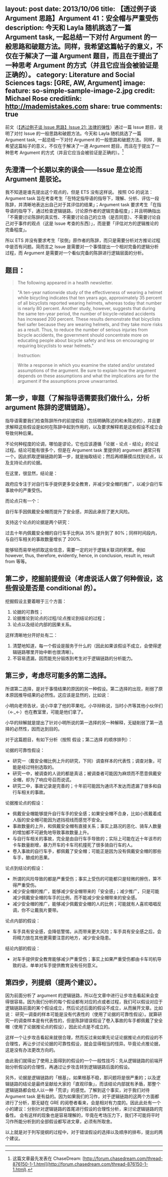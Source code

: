layout: post
date: 2013/10/06
title: 【透过例子谈 Argument 思路】Argument 41：安全帽与严重受伤
description: 今天和 Layla 随机挑选了一篇 Argument task, 一起总结一下对付 Argument 的一般思路和破题方法。同样，我希望这篇帖子的意义，不仅在于解决了一道 Argument 题目，而且在于提出了一种思考 Argument 的方式（并且它应当会被验证是正确的）。
category: Literature and Social Sciences
tags: [GRE, AW, Argument]
image:
  feature: so-simple-sample-image-2.jpg
  credit: Michael Rose
  creditlink: http://mademistakes.com
share: true
comments: true
---
前文（[【透过例子谈 Issue 思路】Issue 21: 法律的弹性]({{site.url}}/GRE-Issue)）通过一篇 Issue 题目，说明了对付 Issue 的一般思路和破题方法。今天和 Layla 随机挑选了一篇 Argument task, 一起总结一下对付 Argument 的一般思路和破题方法。同样，我希望这篇帖子的意义，不仅在于解决了一道 Argument 题目，而且在于提出了一种思考 Argument 的方式（并且它应当会被验证是正确的）。[^1]

<!--more-->

## 先澄清一个长期以来的误会——Issue 是立论而 Argument 是驳论。

我不知道是谁先提出这个观点的，但是 ETS 没有这样说。
按照 OG 的说法：Argument task 旨在考查考生「在特定指导语的指导下，理解、分析、评估一段陈辞，并清晰地表达出自己对于其评估的结果」；Argument task 要求考生「在指导语的指导下，通过检查逻辑链路，讨论原作者的逻辑完备程度」；并且明确指出「不需要讨论陈辞的真实性、不需要讨论自己的立场（是否同意）、不需要讨论自己对于事件的观点（这是 Issue 考查的东西）」，而是要「评估对方的逻辑推论的完备程度」。

所以 ETS 并没有要求考生「驳倒」原作者的陈辞，而只是需要分析对方推论过程中是否有问题。简而言之 Issue 是需要对一个事情提出一个相对完备的逻辑分析过程，而 Argument 是需要对一个看似完备的陈辞进行逻辑层面的分析。

## 题目：
> The following appeared in a health newsletter.

>"A ten-year nationwide study of the effectiveness of wearing a helmet while bicycling indicates that ten years ago, approximately 35 percent of all bicyclists reported wearing helmets, whereas today that number is nearly 80 percent. Another study, however, suggests that during the same ten-year period, the number of bicycle-related accidents has increased 200 percent. These results demonstrate that bicyclists feel safer because they are wearing helmets, and they take more risks as a result. Thus, to reduce the number of serious injuries from bicycle accidents, the government should concentrate more on educating people about bicycle safety and less on encouraging or requiring bicyclists to wear helmets."

>Instruction:

>Write a response in which you examine the stated and/or unstated assumptions of the argument. Be sure to explain how the argument depends on these assumptions and what the implications are for the argument if the assumptions prove unwarranted.

## 第一步，审题（了解指导语需要我们做什么，分析 argument 陈辞的逻辑链路）。

指导语需要我们检查陈辞所作的前提假设（包括明确陈述的和未陈述的），并且要求解释这些假设是如何在陈辞中起到作用的，以及要求解释若是这些假设不成立会导致何种后果。

不论何种程度的论调，哪怕是谬论，它也应该遵循「论据 - 论点 - 结论」的论证过程。结论可能有很多个，但是在 Argument task 里提供的 argument 通常只有一个。因此抓取逻辑链路的第一步，就是抽取结论；然后再顺藤摸瓜找到论点，以及支持论点的论据。

在这里，很显然，结论是：

政府应专注于对自行车手提供更多安全教育，并减少安全帽的推广，以减少自行车事故中的严重受伤。

而论点只有一个：

自行车手因佩戴安全帽而提升了安全感，并因此承担了更大风险。

支持这个论点的论据是两个研究：

过去十年内佩戴安全帽的自行车手比例从 35% 提升到了 80%；同样时间段内，与自行车相关的事故数量增长了 200%.

能够轻而易举地抓取这些信息，需要一定的对于逻辑关联词的积累。例如 however, thus, therefore, evidently, hence, in conclusion, result in, result from 等等。

## 第二步，挖掘前提假设（考虑说话人做了何种假设，这些假设是否是 conditional 的）。

挖掘假设主要着眼于三个方面：

1. 论据的可靠性；
1. 论据推论到论点的过程/论点推论到结论的过程；
1. 论点以及结论内部的因果关系。

这样清晰地分开好处有二：

1. 清楚地知道，每一个假设是服务于什么的（因此如果该假设不成立，会使得逻辑链路哪里开始中断也很清晰）。
1. 不容易遗漏，因而能充分锻炼到考生对于逻辑链路的分析能力。

## 第三步，考虑尽可能多的第二选择。

所谓第二选择，是对于事情结果的原因的另一种假设。第二选择的出现，削弱了原本原因推导结果的必然性。这应该是显然的，比如说：

小明向老师告状，说小华拿了他的苹果吃。小华辩称说，当时小齐等其他小伙伴们（←_←）也在教室里，可能是他们拿了。

小华的辩解就是提出了针对小明所说的第一选择的另一种解释，无疑削弱了第一选择的必然性，因而达到目的。

对于这篇题目，有如下分析（按照 假设；第二选择 的顺序排列）：

论据的可靠性假设：

* 研究一（戴安全帽比例上升的研究，下同）调查样本的代表性；调查对象，可能是经过特别选取的。
* 研究一中，被调查的人说的都是真话；被调查者可能因为麻烦而不愿意佩戴安全帽，却为了响应号召而说谎。
* 研究二中，事故记录是完善的；十年前可能因为通讯不发达而遗漏了很多和自行车相关的事故。

论据推论点的假设：

* 佩戴安全帽能够提升自行车手的安全感；如果安全帽不合身，比如小孩戴着成人版的安全帽可能因为遮挡视线而感觉不安全。
* 事故数量的上升，和佩戴安全帽有直接关系；事实上路况的恶化、骑车人数量的增加都不可避免地导致事故数量上升。
* 与自行车相关的事故，完全是由自行车手导致的；实际上可能在近十年该市的卡车数量剧增，暴力开车的卡车司机撞死了很多骑自行车的人。
* 卷入事故的自行车手，都佩戴了安全帽；可能正是因为没有佩戴安全帽的那些车手，酿成的恶果。

论点到结论的假设：

* 所谓的风险导致的都是严重受伤；事实上受伤的可能都只是轻微的擦伤，算不得严重受伤。
* 减少安全帽的推广，能够减少安全帽带来的「安全感」；减少推广，只是可能减少佩戴安全帽的车手的比例，而不能减少安全帽带来的安全感。
* 减少安全帽的推广，能够减少佩戴安全帽的人的比例；可能就有人喜欢唱唱反调，你不让戴我片要带。

论点内部的假设：

* 车手具有安全感，会降低警惕，从而带来更大风险；车手具有安全感之后，会将精力放在其他更需要注意的地方，减少安全隐患。

结论内部的假设：

* 对车手提供安全教育能够减少严重受伤；事实上如果严重受伤都由卡车司机导致的话，单单对车手提供教育没有任何意义。

## 第四步，列提纲（提两个建议）。

因为前面分析了 argument 的逻辑链路，所以在文章中进行让步攻击看起来会变得很容易。因为我们分析的每个假设都有对应的点或者过程，我们可以假设对应于逻辑链路前面的某个假设成立，然后论述后面的假设不成立，从而展开文章。比如说：
研究一调查的样本可能是没有代表性的（使用了论据的可靠性假设）。就算研究一的调查样本是有代表性的，但是陈辞错误假设了卷入事故的车手都佩戴了安全帽（使用了论据推论点的假设），因此论点是不成立的。

这样一个让步攻击看起来就很合理，然而反过来如果先论证论据推论点的假设的不合理性，再让步讨论论据的可靠性假设，就会显得相当的怪异。毕竟论点推论据，这是没有办法更改方向的。

由此我们就得出了使用上面得到的假设的一个一般性技巧：先从逻辑链路的前端开始分析假设的合理性，再通过让步攻击转到逻辑链路后面的假设。

另外，论据是逻辑链路的「根基」，如果根基不稳，那问题将是很严重的；以及逻辑链路的结论是最终呈献给大家的「直观印象」，而该结论内部就有矛盾，那整个逻辑链路都会给人以一种「荒谬」的感觉。了解到这个事实，对于我们对待 Argument task 是有益的。因为如果我们的习作，对于逻辑链路的这两个方面都进行了分析，那无疑在 GRE 的阅卷者看来，会是相对有力度的。因此此处有一个小的建议：分别针对逻辑链路的首尾进行假设的合理性分析，来讨论逻辑链路的完备性。
会有这样的现象也是容易理解的，毕竟在考场压力下，我们不可能将平时习作所能分析到的全部假设都写进文章，必须有所取舍。

以上就是对于列写提纲的过程中，对于错误假设的选择以及顺序的排布，提出的两个建议。


------

[^1]: 这篇文章最先发表在 ChaseDream: [http://forum.chasedream.com/thread-876150-1-1.html](http://forum.chasedream.com/thread-876150-1-1.html).
